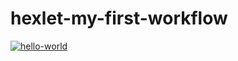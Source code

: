 # hexlet-my-first-workflow

[![hello-world](https://github.com/Barlog7/hexlet-my-first-workflow/actions/workflows/hello-world.yml/badge.svg)](https://github.com/Barlog7/hexlet-my-first-workflow/actions/workflows/hello-world.yml)
